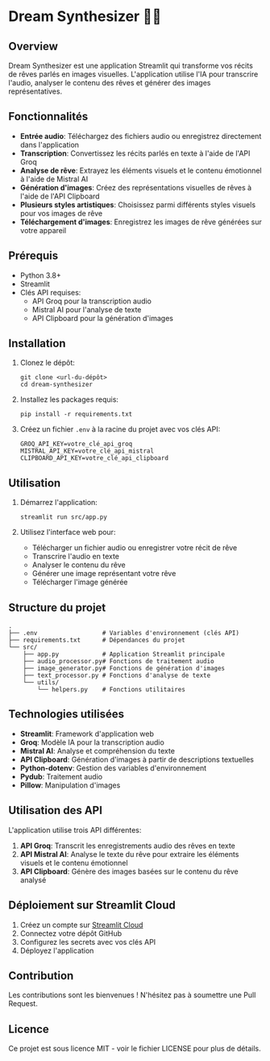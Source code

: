 # Dream Synthesizer 💭🎨

## Overview

Dream Synthesizer est une application Streamlit qui transforme vos récits de rêves parlés en images visuelles. L'application utilise l'IA pour transcrire l'audio, analyser le contenu des rêves et générer des images représentatives.

## Fonctionnalités

- **Entrée audio**: Téléchargez des fichiers audio ou enregistrez directement dans l'application
- **Transcription**: Convertissez les récits parlés en texte à l'aide de l'API Groq
- **Analyse de rêve**: Extrayez les éléments visuels et le contenu émotionnel à l'aide de Mistral AI
- **Génération d'images**: Créez des représentations visuelles de rêves à l'aide de l'API Clipboard
- **Plusieurs styles artistiques**: Choisissez parmi différents styles visuels pour vos images de rêve
- **Téléchargement d'images**: Enregistrez les images de rêve générées sur votre appareil

## Prérequis

- Python 3.8+
- Streamlit
- Clés API requises:
  - API Groq pour la transcription audio
  - Mistral AI pour l'analyse de texte
  - API Clipboard pour la génération d'images

## Installation

1. Clonez le dépôt:
   ```
   git clone <url-du-dépôt>
   cd dream-synthesizer
   ```

2. Installez les packages requis:
   ```
   pip install -r requirements.txt
   ```

3. Créez un fichier `.env` à la racine du projet avec vos clés API:
   ```
   GROQ_API_KEY=votre_clé_api_groq
   MISTRAL_API_KEY=votre_clé_api_mistral
   CLIPBOARD_API_KEY=votre_clé_api_clipboard
   ```

## Utilisation

1. Démarrez l'application:
   ```
   streamlit run src/app.py
   ```

2. Utilisez l'interface web pour:
   - Télécharger un fichier audio ou enregistrer votre récit de rêve
   - Transcrire l'audio en texte
   - Analyser le contenu du rêve
   - Générer une image représentant votre rêve
   - Télécharger l'image générée

## Structure du projet

```
.
├── .env                  # Variables d'environnement (clés API)
├── requirements.txt      # Dépendances du projet
└── src/
    ├── app.py            # Application Streamlit principale
    ├── audio_processor.py# Fonctions de traitement audio
    ├── image_generator.py# Fonctions de génération d'images
    ├── text_processor.py # Fonctions d'analyse de texte
    └── utils/
        └── helpers.py    # Fonctions utilitaires
```

## Technologies utilisées

- **Streamlit**: Framework d'application web
- **Groq**: Modèle IA pour la transcription audio
- **Mistral AI**: Analyse et compréhension du texte
- **API Clipboard**: Génération d'images à partir de descriptions textuelles
- **Python-dotenv**: Gestion des variables d'environnement
- **Pydub**: Traitement audio
- **Pillow**: Manipulation d'images

## Utilisation des API

L'application utilise trois API différentes:

1. **API Groq**: Transcrit les enregistrements audio des rêves en texte
2. **API Mistral AI**: Analyse le texte du rêve pour extraire les éléments visuels et le contenu émotionnel
3. **API Clipboard**: Génère des images basées sur le contenu du rêve analysé

## Déploiement sur Streamlit Cloud

1. Créez un compte sur [Streamlit Cloud](https://streamlit.io/cloud)
2. Connectez votre dépôt GitHub
3. Configurez les secrets avec vos clés API
4. Déployez l'application

## Contribution

Les contributions sont les bienvenues ! N'hésitez pas à soumettre une Pull Request.

## Licence

Ce projet est sous licence MIT - voir le fichier LICENSE pour plus de détails.
